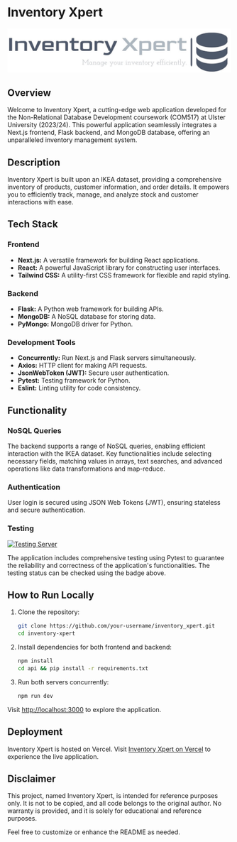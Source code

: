# Inventory Xpert

![Inventory Xpert Logo](public/assets/logo_stretched.png)

## Overview

Welcome to Inventory Xpert, a cutting-edge web application developed for the Non-Relational Database Development coursework (COM517) at Ulster University (2023/24). This powerful application seamlessly integrates a Next.js frontend, Flask backend, and MongoDB database, offering an unparalleled inventory management system.

## Description

Inventory Xpert is built upon an IKEA dataset, providing a comprehensive inventory of products, customer information, and order details. It empowers you to efficiently track, manage, and analyze stock and customer interactions with ease.

## Tech Stack

### Frontend

- **Next.js:** A versatile framework for building React applications.
- **React:** A powerful JavaScript library for constructing user interfaces.
- **Tailwind CSS:** A utility-first CSS framework for flexible and rapid styling.

### Backend

- **Flask:** A Python web framework for building APIs.
- **MongoDB:** A NoSQL database for storing data.
- **PyMongo:** MongoDB driver for Python.

### Development Tools

- **Concurrently:** Run Next.js and Flask servers simultaneously.
- **Axios:** HTTP client for making API requests.
- **JsonWebToken (JWT):** Secure user authentication.
- **Pytest:** Testing framework for Python.
- **Eslint:** Linting utility for code consistency.

## Functionality

### NoSQL Queries

The backend supports a range of NoSQL queries, enabling efficient interaction with the IKEA dataset. Key functionalities include selecting necessary fields, matching values in arrays, text searches, and advanced operations like data transformations and map-reduce.

### Authentication

User login is secured using JSON Web Tokens (JWT), ensuring stateless and secure authentication.

### Testing

[![Testing Server](https://github.com/vaibhavthapliyalx/inventory_xpert/actions/workflows/backend_pipeline.yml/badge.svg)](https://github.com/vaibhavthapliyalx/inventory_xpert/actions/workflows/backend_pipeline.yml)

The application includes comprehensive testing using Pytest to guarantee the reliability and correctness of the application's functionalities. The testing status can be checked using the badge above.

## How to Run Locally

1. Clone the repository:

    ```bash
    git clone https://github.com/your-username/inventory_xpert.git
    cd inventory-xpert
    ```

2. Install dependencies for both frontend and backend:

    ```bash
    npm install
    cd api && pip install -r requirements.txt
    ```

3. Run both servers concurrently:

    ```bash
    npm run dev
    ```

Visit [http://localhost:3000](http://localhost:3000) to explore the application.

## Deployment

Inventory Xpert is hosted on Vercel. Visit [Inventory Xpert on Vercel](https://inventory-xpert.vercel.app/login) to experience the live application.

## Disclaimer

This project, named Inventory Xpert, is intended for reference purposes only. It is not to be copied, and all code belongs to the original author. No warranty is provided, and it is solely for educational and reference purposes.

Feel free to customize or enhance the README as needed.
